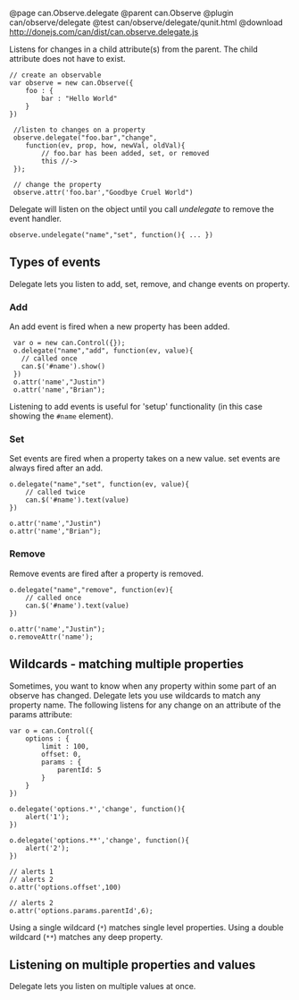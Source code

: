 @page can.Observe.delegate
@parent can.Observe
@plugin can/observe/delegate
@test can/observe/delegate/qunit.html
@download http://donejs.com/can/dist/can.observe.delegate.js

Listens for changes in a child attribute(s) from the parent. The child attribute
does not have to exist.

	// create an observable
	var observe = new can.Observe({
		foo : {
			bar : "Hello World"
		}
	})
  
     //listen to changes on a property
     observe.delegate("foo.bar","change", 
		function(ev, prop, how, newVal, oldVal){
       		// foo.bar has been added, set, or removed
       		this //-> 
     });
 
     // change the property
     observe.attr('foo.bar',"Goodbye Cruel World")

Delegate will listen on the object until you call _undelegate_ to remove the event handler.

	observe.undelegate("name","set", function(){ ... })
 
## Types of events
 
Delegate lets you listen to add, set, remove, and change events on property.

### Add

An add event is fired when a new property has been added.
 
     var o = new can.Control({});
     o.delegate("name","add", function(ev, value){
       // called once
       can.$('#name').show()
     })
     o.attr('name',"Justin")
     o.attr('name',"Brian");
    
Listening to add events is useful for 'setup' functionality (in this case
showing the `#name` element).
 
### Set
 
Set events are fired when a property takes on a new value.  set events are
always fired after an add.

	o.delegate("name","set", function(ev, value){
		// called twice
		can.$('#name').text(value)
	})
	
	o.attr('name',"Justin")
	o.attr('name',"Brian");

### Remove

Remove events are fired after a property is removed.

	o.delegate("name","remove", function(ev){
		// called once
		can.$('#name').text(value)
	})
	
	o.attr('name',"Justin");
	o.removeAttr('name');


## Wildcards - matching multiple properties

Sometimes, you want to know when any property within some part 
of an observe has changed. Delegate lets you use wildcards to 
match any property name.  The following listens for any change
on an attribute of the params attribute:

	var o = can.Control({
		options : {
			limit : 100,
			offset: 0,
			params : {
				parentId: 5
			}
		}
	})
	
	o.delegate('options.*','change', function(){
		alert('1');
	})
	
	o.delegate('options.**','change', function(){
		alert('2');
	})
	
	// alerts 1
	// alerts 2
	o.attr('options.offset',100)
	
	// alerts 2
	o.attr('options.params.parentId',6);

Using a single wildcard (`*`) matches single level
properties.  Using a double wildcard (`**`) matches
any deep property.

## Listening on multiple properties and values

Delegate lets you listen on multiple values at once.